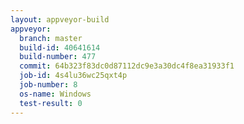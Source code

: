 ```yaml
---
layout: appveyor-build
appveyor:
  branch: master
  build-id: 40641614
  build-number: 477
  commit: 64b323f83dc0d87112dc9e3a30dc4f8ea31933f1
  job-id: 4s4lu36wc25qxt4p
  job-number: 8
  os-name: Windows
  test-result: 0
---
```

